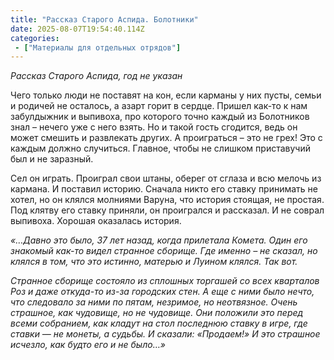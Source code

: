 ```yaml
---
title: "Рассказ Старого Аспида. Болотники"
date: 2025-08-07T19:54:40.114Z
categories:
 - ["Материалы для отдельных отрядов"]
---
```


*Рассказ Старого Аспида, год не указан*

Чего только люди не поставят на кон, если карманы у них пусты, семьи и
родичей не осталось, а азарт горит в сердце. Пришел как-то к нам
забулдыжник и выпивоха, про которого точно каждый из Болотников знал –
нечего уже с него взять. Но и такой гость сгодится, ведь он может
смешить и развлекать других. А проиграться – это не грех! Это с каждым
должно случиться. Главное, чтобы не слишком приставучий был и не
заразный.

Сел он играть. Проиграл свои штаны, оберег от сглаза и всю мелочь из
кармана. И поставил историю. Сначала никто его ставку принимать не
хотел, но он клялся молниями Варуна, что история стоящая, не простая.
Под клятву его ставку приняли, он проигрался и рассказал. И не соврал
выпивоха. Хорошая оказалась история.

*«…Давно это было, 37 лет назад, когда прилетала Комета. Один его
знакомый как-то видел странное сборище. Где именно – не сказал, но
клялся в том, что это истинно, матерью и Луином клялся. Так вот.*

*Странное сборище состояло из сплошных торгашей со всех кварталов Роз и
даже откуда-то из-за городских стен. А еще с ними было нечто, что
следовало за ними по пятам, незримое, но неотвязное. Очень страшное, как
чудовище, но не чудовище. Они положили это перед всеми собранием, как
кладут на стол последнюю ставку в игре, где ставки — не монеты, а
судьбы. И сказали: «Продаем!» И это страшное исчезло, как будто его и не
было…»*
